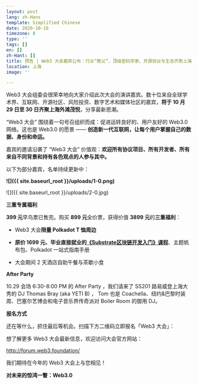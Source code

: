 ```yaml
---
layout: post
lang: zh-Hans
template: Simplified Chinese
date: 2020-10-16
timezone: 8
type: ''
tags: []
en: []
zh-Hant: []
title: 预告 | Web3 大会嘉宾公布：行业“教父”、顶级密码学家、开源协议与生态齐聚上海
location: 上海
image: ''

---
```

Web3 大会组委会很荣幸地向大家介绍此次大会的演讲嘉宾。数十位来自全球学术界、互联网、开源社区、风险投资、数字艺术和媒体社区的嘉宾，**将于 10 月 29 日至 30 日齐聚上海外滩茂悦**，分享最新思潮。

“Web3 大会” 围绕着一句号召组织而成：促进运转良好的、用户友好的 Web3.0 网络。这也是 Web3.0 的愿景 —— **创造新一代互联网，让每个用户掌握自己的数据、身份和命运。**

嘉宾的邀请沿袭了 “Web3 大会” 价值观：**欢迎所有协议项目、所有开发者、所有来自不同背景和持有各色观点的人参与其中。**

以下为部分嘉宾，名单持续更新中：

**![]({{ site.baseurl_root }}/uploads/1-0.png)**

![]({{ site.baseurl_root }}/uploads/2-0.jpg)

**三重专属福利**

**399 元**早鸟票已售完。购买 **899 元**全价票，获得价值 **3899 元**的**三重福利**：

* Web3 大会**限量 Polkadot T 恤周边**

* **原价 1699 元、毕业直接就业的**[**《Substrate区块链开发入门》课程**](https://mp.weixin.qq.com/s?__biz=MzU1NjgyNDA0Mg==&mid=2247484805&idx=1&sn=070221399c4a6af6b5f5e49c9bcfb6e4&scene=21#wechat_redirect)、主题帆布包、Polkadot 一站式指南手册

* 大会期间 2 天酒店自助午餐与茶歇小食

**After Party**

10\.29 会场 6:30-8:00 PM 的 After Party ，我们请来了 SS201 路易威登上海大秀的 DJ Thomas Bray (aka YETI B) ， Tom 也是 Coachella、纽约&巴黎时装周、巴塞尔艺博会和电子音乐界传奇派对 Boiler Room 的御用 DJ。

**报名方式**

还在等什么，抓住最后等机会。扫描下方二维码立即报名「Web3 大会」：

想了解更多 Web3 大会最新信息，欢迎访问大会官方网站：

http://forum.web3.foundation/

我们期待在今年的 Web3 大会上与您相见！

**对未来的惊鸿一瞥：Web3.0**